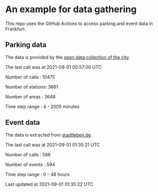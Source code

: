 # An example for data gathering

This repo uses the GitHub Actions to access parking and event data in Frankfurt.

## Parking data
The data is provided by the [open data collection of the city](https://www.offenedaten.frankfurt.de/).

The last call was at 2021-09-01 00:57:00 UTC

Number of calls   : 10475

Number of stations:  3661

Number of areas   :  3648

Time step range   :     4 -  2005 minutes


## Event data
The data is extracted from [stadtleben.de](https://stadtleben.de/frankfurt/).

The last call was at 2021-09-01 01:35:21 UTC

Number of calls   : 588

Number of events  : 594

Time step range   :   0 -  48 hours


Last updated at 2021-09-01 01:35:22 UTC
